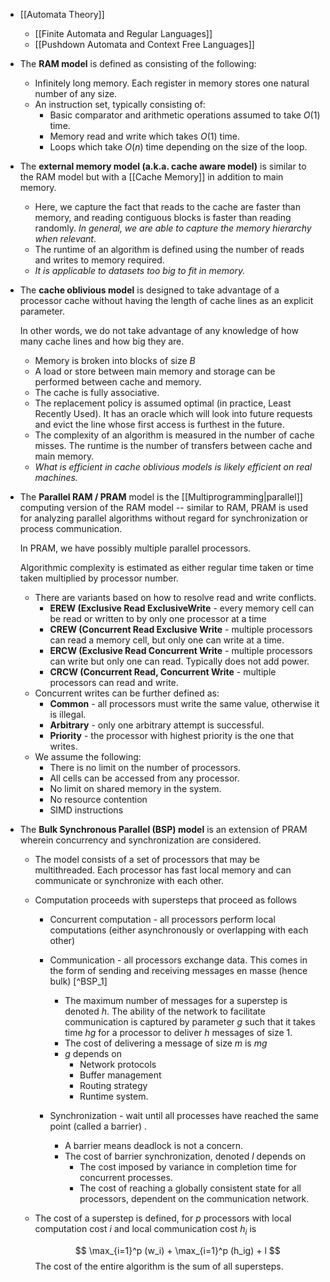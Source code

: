  * [[Automata Theory]]
	 * [[Finite Automata and Regular Languages]]
	 * [[Pushdown Automata and Context Free Languages]]

* The **RAM model** is defined as consisting of the following:
	* Infinitely long memory. Each register in memory stores one natural number of any size. 
	* An instruction set, typically consisting of:
		* Basic comparator and arithmetic operations assumed to take $O(1)$ time.
		* Memory read and write which takes $O(1)$ time.
		* Loops which take $O(n)$ time depending on the size of the loop.

* The **external memory model (a.k.a. cache aware model)** is similar to the RAM model but with a [[Cache Memory]] in addition to main memory. 
	* Here, we capture the fact that reads to the cache are faster than memory, and reading contiguous blocks is faster than reading randomly.  *In general, we are able to capture the memory hierarchy when relevant*. 
	* The runtime of an algorithm is defined using the number of reads and writes to memory required. 
	* *It is applicable to datasets too big to fit in memory.*

* The **cache oblivious model** is designed to take advantage of a processor cache without having the length of cache lines as an explicit parameter. 
  
  In other words, we do not take advantage of any knowledge of how many cache lines and how big they are. 
	* Memory is broken into blocks of size $B$
	* A load or store between main memory and storage can be performed between cache and memory. 
	* The cache is fully associative.
	* The replacement policy is assumed optimal (in practice, Least Recently Used). It has an oracle which will look into future requests and evict the line whose first access is furthest in the future. 
	* The complexity of an algorithm is measured in the number of cache misses. The runtime is the number of transfers between cache and main memory. 
	* *What is efficient in cache oblivious models is likely efficient on real machines.*

* The **Parallel RAM / PRAM** model is the [[Multiprogramming|parallel]] computing version of the RAM model -- similar to RAM, PRAM is used for analyzing parallel algorithms without regard for synchronization or process communication.
  
  In PRAM, we have possibly multiple parallel processors.
  
  Algorithmic complexity is estimated as either regular time taken or time taken multiplied by processor number.
	* There are variants based on how to resolve read and write conflicts. 
		* **EREW  (Exclusive Read ExclusiveWrite** - every memory cell can be read or written to by only one processor at a time
		* **CREW (Concurrent Read Exclusive Write** - multiple processors can read a memory cell, but only one can write at a time.
		* **ERCW (Exclusive Read Concurrent Write** - multiple processors can write but only one can read. Typically does not add power. 
		* **CRCW (Concurrent Read, Concurrent Write** - multiple processors can read and write. 
	* Concurrent writes can be further defined as:
		* **Common** - all processors must write the same value, otherwise it is illegal.
		* **Arbitrary** - only one arbitrary attempt is successful.
		* **Priority** - the processor with highest priority is the one that writes.
	* We assume the following:
		* There is no limit on the number of processors.
		* All cells can be accessed from any processor.
		* No limit on shared memory in the system.
		* No resource contention
		* SIMD instructions


* The **Bulk Synchronous Parallel (BSP) model**  is an extension of PRAM wherein concurrency and synchronization are considered.
	* The model consists of a set of processors that may be multithreaded. Each processor has fast local memory and can communicate or synchronize with each other.
	* Computation proceeds with supersteps that proceed as follows
		* Concurrent computation - all processors perform local computations (either asynchronously or overlapping with each other)
		* Communication - all processors exchange data. This comes in the form of sending and receiving messages en masse (hence bulk) [^BSP_1] 
			* The maximum number of messages for a superstep is denoted $h$. The ability of the network to facilitate communication is captured by parameter $g$ such that it takes time $hg$ for a processor to deliver $h$ messages of size $1$.
			* The cost of delivering a message of size $m$ is $mg$
			* $g$ depends on 
				* Network protocols
				* Buffer management
				* Routing strategy
				* Runtime system. 

		* Synchronization - wait until all processes have reached the same point (called a barrier) .
			* A barrier means deadlock is not a  concern. 
			* The cost of barrier synchronization, denoted $l$ depends on
				* The cost imposed by variance in completion time for concurrent processes.
				* The cost of reaching a globally consistent state for all processors, dependent on the communication network. 

	* The cost of a superstep is defined, for $p$ processors with local computation cost $i$ and local communication cost $h_i$ is 
	  
	  $$
	  \max_{i=1}^p (w_i) + \max_{i=1}^p (h_ig) + l
	  $$
	  The cost of the entire algorithm is the sum of all supersteps.

[^BSP]: By having it be done en masse, we can generate an upper bound for the time communication takes.